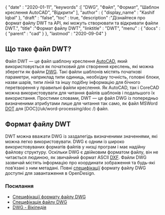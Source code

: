 {
  "date" : "2020-01-11",
  "keywords" :[ "DWG", "Файл", "Формат", "Шаблон креслення AutoCAD", "Відкрити" ],
  "author" : {
    "display_name" : "Kashif Iqbal"
},
  "draft" : "false",
  "toc" : true,
  "description" :"Дізнайтеся про формат файлу DWT та API, які можуть створювати та відкривати файли DWT.",
  "title" :"Формат файлу DWT",
  "linktitle" : "DWT",
  "menu" : {
    "docs" : {
      "parent" : "cad"
}
},
  "lastmod" : "2020-09-04"
}

## Що таке файл DWT?

Файл DWT — це файл шаблону креслення [AutoCAD](https://www.autodesk.com/), який використовується як початковий для створення креслень, які можна зберегти як файли [DWG](/uk/cad/dwg/). Такі файли шаблонів містять початкові параметри, наприклад типи одиниць, необхідну точність, головні блоки, назви шарів, типи ліній та іншу подібну інформацію для бічного перетворення у правильні файли креслення. Як AutoCAD, так і CoreCAD можна використовувати для читання файлів шаблонів і подальшого їх використання. Простими словами, DWT — це файл DWG із попередньо визначеними атрибутами лише для читання так само, як файл MSWord [DOT](/uk/word-processing/dot/) для [DOC](/uk/word-processing/doc /) файл.

## Формат файлу DWT

DWT можна вважати DWG із заздалегідь визначеними значеннями, які можна легко використовувати. DWG є одним із широко використовуваних форматів файлів у низці програм і має надійну файлову структуру. Оскільки DWG є двійковим форматом файлу, він не читається людиною, як звичайний формат ASCII [DXF](/uk/cad/dxf/). Файли DWG зазвичай містять інформацію про координати зображення та будь-які пов’язані з ним метадані. Повні [специфікації](https://www.opendesign.com/files/guestdownloads/OpenDesign_Specification_for_.dwg_files.pdf) формату файлу DWG доступні для завантаження в OpenDesign.

### Посилання

* [Специфікації формату файлу DWG](https://www.opendesign.com/files/guestdownloads/OpenDesign_Specification_for_.dwg_files.pdf)
* [Специфікація файлу DWG](https://www.scan2cad.com/blog/dwg/file-spec/)
* [DWG - Вікіпедія](https://en.wikipedia.org/wiki/.dwg)

